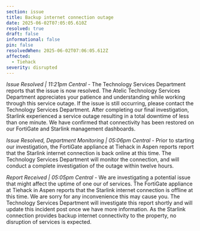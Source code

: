 ```yaml
---
section: issue
title: Backup internet connection outage
date: 2025-06-02T07:05:05.610Z
resolved: true
draft: false
informational: false
pin: false
resolvedWhen: 2025-06-02T07:06:05.612Z
affected:
  - Tiehack
severity: disrupted
---
```

*Issue Resolved | 11:21pm Central* - The Technology Services Department reports that the issue is now resolved. The Atelic Technology Services Department appreciates your patience and understanding while working through this service outage. If the issue is still occurring, please contact the Technology Services Department. After completing our final investigation, Starlink experienced a service outage resulting in a total downtime of less than one minute. We have confirmed that connectivity has been restored on our FortiGate and Starlink management dashboards.

*Issue Resolved, Department Monitoring | 05:06pm Central* - Prior to starting our investigation, the FortiGate appliance at Tiehack in Aspen reports report that the Starlink internet connection is back online at this time. The Technology Services Department will monitor the connection, and will conduct a complete investigation of the outage within twelve hours.

*Report Received | 05:05pm Central* - We are investigating a potential issue that might affect the uptime of one our of services. The FortiGate appliance at Tiehack in Aspen reports that the Starlink internet connection is offline at this time. We are sorry for any inconvenience this may cause you. The Technology Services Department will investigate this report shortly and will update this incident post once we have more information. As the Starlink connection provides backup internet connectivity to the property, no disruption of services is expected.